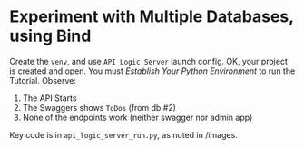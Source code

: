 # Experiment with Multiple Databases, using Bind

Create the `venv`, and use `API Logic Server` launch config.
OK, your project is created and open.  You must _Establish Your Python Environment_ to run the Tutorial.  Observe:

1. The API Starts
2. The Swaggers shows `ToDos` (from db #2)
3. None of the endpoints work (neither swagger nor admin app)

Key code is in `api_logic_server_run.py`, as noted in /images.
